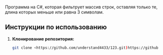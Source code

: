 Программа на C#, которая фильтрует массив строк, оставляя только те, длина которых меньше или равна 3 символам.

## Инструкции по использованию

1. **Клонирование репозитория:**
   ```bash
   git clone <https://github.com/understand4433/123.git)https://github.com/understand4433/123.git>
